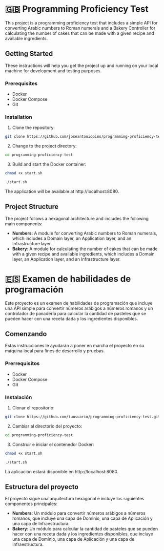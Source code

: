#  🇬🇧 Programming Proficiency Test

This project is a programming proficiency test that includes a simple API for converting Arabic numbers to Roman numerals and a Bakery Controller for calculating the number of cakes that can be made with a given recipe and available ingredients.

## Getting Started

These instructions will help you get the project up and running on your local machine for development and testing purposes.

### Prerequisites

- Docker
- Docker Compose
- Git

### Installation

1. Clone the repository:

```bash
git clone https://github.com/joseantoniopino/programming-proficiency-test.git
```

2. Change to the project directory:

```bash
cd programming-proficiency-test
```

3. Build and start the Docker container:

```bash
chmod +x start.sh 
```

```bash
./start.sh
```

The application will be available at http://localhost:8080.

## Project Structure

The project follows a hexagonal architecture and includes the following main components:

- **Numbers**: A module for converting Arabic numbers to Roman numerals, which includes a Domain layer, an Application layer, and an Infrastructure layer.
- **Bakery**: A module for calculating the number of cakes that can be made with a given recipe and available ingredients, which includes a Domain layer, an Application layer, and an Infrastructure layer.


#  🇪🇸 Examen de habilidades de programación

Este proyecto es un examen de habilidades de programación que incluye una API simple para convertir números arábigos a números romanos y un controlador de panadería para calcular la cantidad de pasteles que se pueden hacer con una receta dada y los ingredientes disponibles.

## Comenzando

Estas instrucciones le ayudarán a poner en marcha el proyecto en su máquina local para fines de desarrollo y pruebas.

### Prerrequisitos

- Docker
- Docker Compose
- Git

### Instalación

1. Clonar el repositorio:

```bash
git clone https://github.com/tuusuario/programming-proficiency-test.git
```

2. Cambiar al directorio del proyecto:

```bash
cd programming-proficiency-test
```

3. Construir e iniciar el contenedor Docker:

```bash
chmod +x start.sh 
```

```bash
./start.sh
```

La aplicación estará disponible en http://localhost:8080.

## Estructura del proyecto

El proyecto sigue una arquitectura hexagonal e incluye los siguientes componentes principales:

- **Numbers**: Un módulo para convertir números arábigos a números romanos, que incluye una capa de Dominio, una capa de Aplicación y una capa de Infraestructura.
- **Bakery**: Un módulo para calcular la cantidad de pasteles que se pueden hacer con una receta dada y los ingredientes disponibles, que incluye una capa de Dominio, una capa de Aplicación y una capa de Infraestructura.
